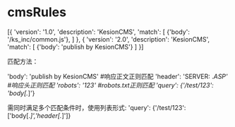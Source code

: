 # cmsRules

[{
    'version': '1.0', 'description': 'KesionCMS',
    'match': 
    [
        {'body': '/ks_inc/common.js'},
    ]
},
{
    'version': '2.0', 'description': 'KesionCMS',
    'match': 
    [
        {'body': 'publish by KesionCMS'}
    ]
}]

匹配方法：

'body': 'publish by KesionCMS' #响应正文正则匹配
'header': 'SERVER: .*ASP' #响应头正则匹配
'robots': '123' #robots.txt正则匹配
'query': {'/test/123': 'body[.*]'} 

需同时满足多个匹配条件时，使用列表形式:
'query': {'/test/123': ['body[.*]','header[.*]']} 
